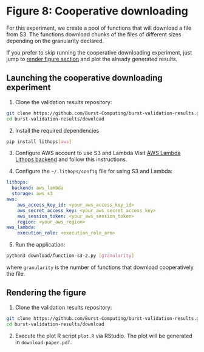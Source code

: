 # Figure 8: Cooperative downloading

For this experiment, we create a pool of functions that will download a file from S3. The functions download chunks of the files of different sizes depending on the granularity declared.

If you prefer to skip running the cooperative downloading experiment, just jump to [render figure section](#rendering-the-figure) and plot the already generated results.

## Launching the cooperative downloading experiment 
1. Clone the validation results repository:
```bash
git clone https://github.com/Burst-Computing/burst-validation-results.git
cd burst-validation-results/download
```

2. Install the required dependencies
```bash
pip install lithops[aws]
```

3. Configure AWS account to use S3 and Lambda 
Visit [AWS Lambda Lithops backend](https://lithops-cloud.github.io/docs/source/compute_config/aws_lambda.html#configuration) and follow this instructions.
 
4. Configure the `~/.lithops/config` file for using S3 and Lambda:
```yaml
lithops:
  backend: aws_lambda
  storage: aws_s3
aws:
    aws_access_key_id: <your_aws_access_key_id>
    aws_secret_access_key: <your_aws_secret_access_key>
    aws_session_token: <your_aws_session_token>
    region: <your_aws_region>
aws_lambda:
    execution_role: <execution_role_arn>
```

5. Run the application:
```bash
python3 download/function-s3-2.py [granularity]
```
where `granularity` is the number of functions that download cooperatively the file.


## Rendering the figure
1. Clone the validation results repository:
```bash
git clone https://github.com/Burst-Computing/burst-validation-results.git
cd burst-validation-results/download
```

2. Execute the plot R script `plot.R` via RStudio. The plot will be generated in `download-paper.pdf`.
